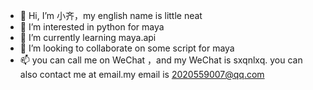 - 👋 Hi, I’m 小齐，my english name is little neat
- 👀 I’m interested in python for maya 
- 🌱 I’m currently learning maya.api
- 💞️ I’m looking to collaborate on some script for maya
- 📫 you can call me on WeChat ，and my WeChat is sxqnlxq. you can also contact me at email.my email is 2020559007@qq.com
<!---
sxqsgdrc/sxqsgdrc is a ✨ special ✨ repository because its `README.md` (this file) appears on your GitHub profile.
You can click the Preview link to take a look at your changes.
--->
